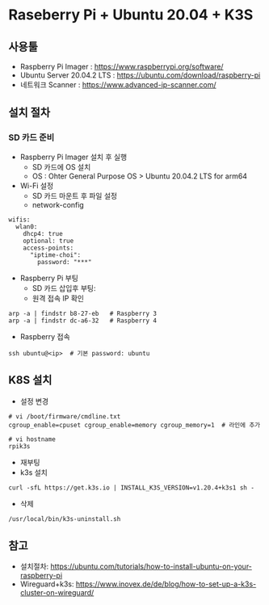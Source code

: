 # Raseberry Pi + Ubuntu 20.04 + K3S

## 사용툴
- Raspberry Pi Imager : https://www.raspberrypi.org/software/
- Ubuntu Server 20.04.2 LTS : https://ubuntu.com/download/raspberry-pi
- 네트워크 Scanner : https://www.advanced-ip-scanner.com/

## 설치 절차
### SD 카드 준비
- Raspberry Pi Imager 설치 후 실행
  - SD 카드에 OS 설치
  - OS : Ohter General Purpose OS > Ubuntu 20.04.2 LTS for arm64 
- Wi-Fi 설정
  - SD 카드 마운트 후 파일 설정
  - network-config
```
wifis:
  wlan0:
    dhcp4: true
    optional: true
    access-points:
      "iptime-choi":
        password: "***"
```
- Raspberry Pi 부팅 
  - SD 카드 삽입후 부팅: 
  - 원격 접속 IP 확인 
```
arp -a | findstr b8-27-eb   # Raspberry 3 
arp -a | findstr dc-a6-32   # Raspberry 4 
```
- Raspberry 접속
```
ssh ubuntu@<ip>  # 기본 password: ubuntu 
```

## K8S 설치
- 설정 변경
```
# vi /boot/firmware/cmdline.txt
cgroup_enable=cpuset cgroup_enable=memory cgroup_memory=1  # 라인에 추가

# vi hostname
rpik3s
```
- 재부팅
- k3s 설치
```
curl -sfL https://get.k3s.io | INSTALL_K3S_VERSION=v1.20.4+k3s1 sh -
```
- 삭제
```
/usr/local/bin/k3s-uninstall.sh
```

## 참고
- 설치절차: https://ubuntu.com/tutorials/how-to-install-ubuntu-on-your-raspberry-pi
- Wireguard+k3s: https://www.inovex.de/de/blog/how-to-set-up-a-k3s-cluster-on-wireguard/
